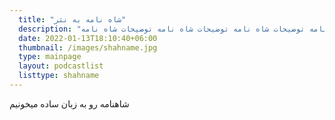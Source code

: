 ```yaml
---
  title: "شاه نامه به نثر"
  description: "توضیحات شاه نامه توضیحات شاه نامه توضیحات شاه نامه توضیحات شاه نامه توضیحات شاه نامه توضیحات شاه نامه توضیحات شاه نامه ."
  date: 2022-01-13T18:10:40+06:00
  thumbnail: /images/shahname.jpg
  type: mainpage
  layout: podcastlist
  listtype: shahname
---
```



شاهنامه رو به زبان ساده میخونیم

